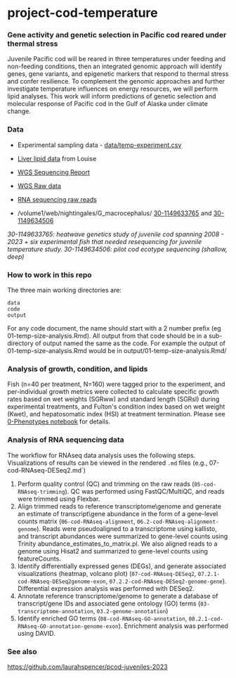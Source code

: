 # project-cod-temperature

### Gene activity and genetic selection in Pacific cod reared under thermal stress

Juvenile Pacific cod will be reared in three temperatures under feeding and non-feeding conditions, then an integrated genomic approach will identify genes, gene variants, and epigenetic markers that respond to thermal stress and confer resilience. To complement the genomic approaches and further investigate temperature influences on energy resources, we will perform lipid analyses. This work will inform predictions of genetic selection and molecular response of Pacific cod in the Gulf of Alaska under climate change.

### Data

-   Experimental sampling data - [data/temp-experiment.csv](https://github.com/RobertsLab/project-cod-temperature/blob/main/data/temp-experiment.csv)

-   [Liver lipid data](https://github.com/RobertsLab/project-cod-temperature/blob/main/data/Lipid%20class%20liver%20data_091324.xlsx) from Louise 

-   [WGS Sequencing Report](https://htmlpreview.github.io/?https://github.com/RobertsLab/project-cod-temperature/blob/main/output/Report_X202SC23041287-Z01-F001_20230611235113-4/X202SC23041287-Z01-F001_Report.html)

-   [WGS Raw data](https://owl.fish.washington.edu/nightingales/G_macrocephalus/H202SC23041287/01.RawData/)

-   [RNA sequencing raw reads](https://owl.fish.washington.edu/nightingales/G_macrocephalus/30-943133806/)

-   /volume1/web/nightingales/G_macrocephalus/ [30-1149633765](https://owl.fish.washington.edu/nightingales/G_macrocephalus/30-1149633765/) and [30-1149634506](https://owl.fish.washington.edu/nightingales/G_macrocephalus/30-1149634506/)

_30-1149633765: heatwave genetics study of juvenile cod spanning 2008 - 2023 + six experimental fish that needed resequencing for juvenile temperature study.
30-1149634506: pilot cod ecotype sequencing (shallow, deep)_



### How to work in this repo

The three main working directories are:

```         
data
code
output
```

For any code document, the name should start with a 2 number prefix (eg 01-temp-size-analysis.Rmd). All output from that code should be in a sub-directory of output named the same as the code. For example the output of 01-temp-size-analysis.Rmd would be in output/01-temp-size-analysis.Rmd/

### Analysis of growth, condition, and lipids

Fish (n=40 per treatment, N=160) were tagged prior to the experiment, and per-individual growth metrics were collected to calculate specific growth rates based on wet weights (SGRww) and standard length (SGRsl) during experimental treatments, and Fulton's condition index based on wet weight (Kwet), and hepatosomatic index (HSI) at treatment termination. Please see [0-Phenotypes notebook](https://htmlpreview.github.io/?https://github.com/RobertsLab/project-cod-temperature/blob/main/general-notebooks/0-Phenotypes.html) for details. 

### Analysis of RNA sequencing data

The workflow for RNAseq data analysis uses the following steps. Visualizations of results can be viewed in the rendered `.md` files (e.g., 07-cod-RNAseq-DESeq2.md`)

1.  Perform quality control (QC) and trimming on the raw reads (`05-cod-RNAseq-trimming`). QC was performed using FastQC/MultiQC, and reads were trimmed using Flexbar.
2.  Align trimmed reads to reference transcriptome\genome and generate an estimate of transcript\gene abundance in the form of a gene-level counts matrix (`06-cod-RNAseq-alignment`, `06.2-cod-RNAseq-alignment-genome`). Reads were pseudoaligned to a transcriptome using kallisto, and transcript abundances were summarized to gene-level counts using Trinity abundance_estimates_to_matrix.pl. We also aligned reads to a genome using Hisat2 and summarized to gene-level counts using featureCounts.
3.  Identify differentially expressed genes (DEGs), and generate associated visualizations (heatmap, volcano plot) (`07-cod-RNAseq-DESeq2`, `07.2.1-cod-RNAseq-DESeq2genome-exon`, `07.2.2-cod-RNAseq-DESeq2-genome-gene`). Differential expression analysis was performed with DESeq2.
4.  Annotate reference transcriptome/genome to generate a database of transcript/gene IDs and associated gene ontology (GO) terms (`03-transcriptome-annotation`, `03.2-genome-annotation`)
5.  Identify enriched GO terms (`08-cod-RNAseq-GO-annotation`, `08.2.1-cod-RNAseq-GO-annotation-genome-exon`). Enrichment analysis was performed using DAVID. 

### See also

<https://github.com/laurahspencer/pcod-juveniles-2023>
